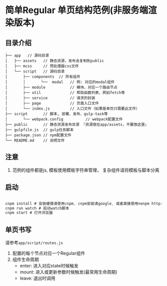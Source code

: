 # 简单Regular 单页结构范例(非服务端渲染版本)


## 目录介绍

```
├── app   // 源码目录
│   ├── assets   // 静态资源，发布会复制到public
│   ├── mcss     // 预处理器css文件
│   └── script   // 源码目录
│       ├── components  // 所有组件
│       │       └──  modal   // 例: 对应的modal组件
│       ├── module           // 模块，对应一个路由节点
│       ├── util             // 帮助函数列表，例如fetch等
│       ├── service          // 请求的封装
│       ├── page             // 页面入口文件
│       └── index.js         // 入口文件（如果是单页只需要此文件）
├── script       // 脚本, 部署、发布、gulp-task等
│       └── webpack.config          // webpack配置文件
├── public       // 静态资源发布目录 『资源放在app/assets，不要放这里』
├── gulpfile.js  // gulp任务脚本
├── package.json // npm配置文件
└── README.md    // 说明文件

```


## 注意

1. 范例的组件都是js, 模板使用模板字符串管理， 复杂组件请将模板与脚本分离

## 启动


```js

cnpm install # 安装缓慢请使用cnpm, cnpm安装请google, 或者直接使用nenpm http://npm.hz.netease.com/
cnpm run watch # 启动watch脚本
cnpm start # 打开浏览器

```




## 单页书写

请参考`app/script/routes.js`

1. 配置的每个节点对应一个Regular组件
2. 组件生命周期
   - enter: 进入对应state时候触发
   - mount: 进入或更新参数时候触发(最常用生命周期)
   - leave: 退出时调用

